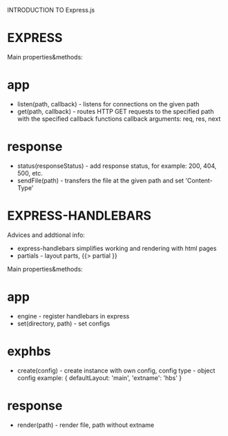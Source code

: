 INTRODUCTION TO Express.js

# EXPRESS
Main properties&methods:

# app
- listen(path, callback) - listens for connections on the given path
- get(path, callback) - routes HTTP GET requests to the specified path with the specified callback functions
  callback arguments: req, res, next

# response
- status(responseStatus) - add response status, for example: 200, 404, 500, etc.
- sendFile(path) - transfers the file at the given path and set 'Content-Type'


# EXPRESS-HANDLEBARS
Advices and addtional info:
- express-handlebars simplifies working and rendering with html pages
- partials - layout parts, {{> partial }}

Main properties&methods:
# app
- engine - register handlebars in express
- set(directory, path) - set configs


# exphbs
- create(config) - create instance with own config, config type - object
  config example: { defaultLayout: 'main', 'extname': 'hbs' }

# response
- render(path) - render file, path without extname